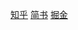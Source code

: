 [知乎](https://zhuanlan.zhihu.com/p/33910186)
[简书](https://www.jianshu.com/p/0156a98625e2)
[掘金](https://juejin.im/post/5a8d6d93f265da4e7832a8d7)
